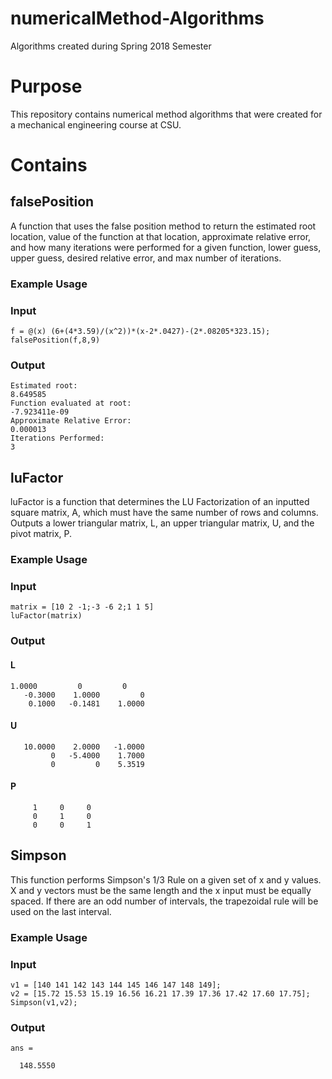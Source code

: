 # numericalMethod-Algorithms
Algorithms created during Spring 2018 Semester
# Purpose
This repository contains numerical method algorithms that were created for a mechanical engineering course at CSU.
# Contains
## falsePosition
A function that uses the false position method to return the estimated root location, value of the function
at that location, approximate relative error, and how many iterations were
performed for a given function, lower guess, upper guess, desired relative
error, and max number of iterations.
### Example Usage
### Input
```
f = @(x) (6+(4*3.59)/(x^2))*(x-2*.0427)-(2*.08205*323.15);
falsePosition(f,8,9)
```
### Output
```
Estimated root:
8.649585
Function evaluated at root:
-7.923411e-09
Approximate Relative Error:
0.000013
Iterations Performed:
3
```
## luFactor
luFactor is a function that determines the LU Factorization of an inputted square matrix, A,
which must have the same number of rows and columns.
Outputs a lower triangular matrix, L, an upper triangular matrix, U,  and
the pivot matrix, P.
### Example Usage
### Input
```
matrix = [10 2 -1;-3 -6 2;1 1 5]
luFactor(matrix)
```
### Output

#### L

```
1.0000         0         0
   -0.3000    1.0000         0
    0.1000   -0.1481    1.0000
```
#### U
```
   10.0000    2.0000   -1.0000
         0   -5.4000    1.7000
         0         0    5.3519
```
#### P
```
     1     0     0
     0     1     0
     0     0     1
```
## Simpson
This function performs Simpson's 1/3 Rule on a given set of x and y values. X
and y vectors must be the same length and the x input must be equally
spaced. If there are an odd number of intervals, the trapezoidal rule will
be used on the last interval.
### Example Usage
### Input
```
v1 = [140 141 142 143 144 145 146 147 148 149];
v2 = [15.72 15.53 15.19 16.56 16.21 17.39 17.36 17.42 17.60 17.75];
Simpson(v1,v2);
```
### Output
```
ans =

  148.5550
```
